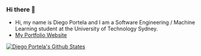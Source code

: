 ### Hi there 👋

- Hi, my name is Diego Portela and I am a Software Engineering / Machine Learning student at the University of Technology Sydney.
- [My Portfolio Website]()

[![Diego Portela's Github States](https://github-readme-stats.vercel.app/api?username=diegoportela99&show_icons=true&theme=dracula)](https://github.com/diegoportela99/github-readme-stats)
